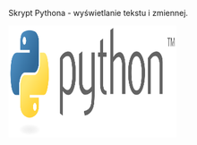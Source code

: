 Skrypt Pythona - wyświetlanie tekstu i zmiennej. 


<img alt="logo" height="200" src="logo.png" title="logo" width="300"/>   